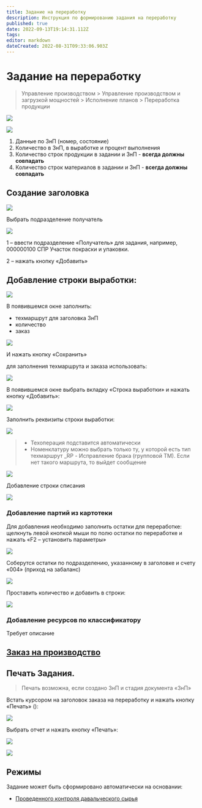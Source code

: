 ```yaml
---
title: Задание на переработку
description: Инструкция по формированию задания на переработку
published: true
date: 2022-09-13T19:14:31.112Z
tags: 
editor: markdown
dateCreated: 2022-08-31T09:33:06.903Z
---
```


# Задание на переработку

>Управление производством > Управление производством и загрузкой мощностей > Исполнение планов > Переработка продукции


![](<../../../assets/4 (88).png>)

![](https://firebasestorage.googleapis.com/v0/b/gitbook-x-prod.appspot.com/o/spaces%2F-MBaL4-sguLCzbQd3FRY%2Fuploads%2F8gV5eADBuR3hIFh8XHRg%2Ffile.png?alt=media)

1. Данные по ЗнП (номер, состояние)
2. Количество в ЗнП, в выработке и процент выполнения
3. Количество строк продукции в задании и ЗнП - **всегда должны совпадать**
4. Количество строк материалов в задании и ЗнП - **всегда должны совпадать**

## **Создание заголовка**

![](<../../../assets/5 (25).png>)

Выбрать подразделение получатель

![](<../../../assets/6 (62).png>)

1 – ввести подразделение «Получатель» для задания, например, 000000100 СПР Участок покраски и упаковки.&#x20;

2 – нажать кнопку «Добавить»

## Добавление строки выработки:

![](<../../../assets/7 (43).png>)

В появившемся окне заполнить:&#x20;

* техмаршрут для заголовка ЗнП&#x20;
* количество&#x20;
* заказ

![](https://firebasestorage.googleapis.com/v0/b/gitbook-x-prod.appspot.com/o/spaces%2F-MBaL4-sguLCzbQd3FRY%2Fuploads%2FzJVcvYgvGtxr7Et6LqPD%2Ffile.png?alt=media)

И нажать кнопку «Сохранить»

для заполнения техмаршрута и заказа использовать:

![](https://firebasestorage.googleapis.com/v0/b/gitbook-x-prod.appspot.com/o/spaces%2F-MBaL4-sguLCzbQd3FRY%2Fuploads%2FON0sSSpUWnr6U1qmTPbU%2Ffile.png?alt=media)

В появившемся окне выбрать вкладку «Строка выработки» и нажать кнопку «Добавить»:

![](<../../../assets/8 (33).png>)

Заполнить реквизиты строки выработки:

![](<../../../assets/9 (32).png>)


>* Техоперация подставится автоматически
>* Номенклатуру можно выбрать только ту, у которой есть тип техмаршрут \_RP - Исправление брака (групповой ТМ). Если нет такого маршрута, то выйдет сообщение


![](<../../../assets/10 (22).png>)

Добавление строки списания

![](<../../../assets/11 (16).png>)

### Добавление партий из картотеки

Для добавления необходимо заполнить остатки для переработке: щелкнуть левой кнопкой мыши по полю остатки по переработке и нажать «F2 – установить параметры»

![](<../../../assets/12 (26).png>)

Соберутся остатки по подразделению, указанному в заголовке и счету «004» (приход на забаланс)

![](<../../../assets/13 (9).png>)

Проставить количество и добавить в строки:

![](<../../../assets/14 (15).png>)

### Добавление ресурсов по классификатору

Требует описание&#x20;

## ****[**Заказ на производство**](../znp-na-pererabotku.md)****

## **Печать Задания.**


>Печать возможна, если создано ЗнП и стадия документа «ЗнП»


Встать курсором на заголовок заказа на переработку и нажать кнопку «Печать» ():

![](<../../../assets/17 (8).png>)

Выбрать отчет и нажать кнопку «Печать»:

![](<../../../assets/18 (4).png>)

![](<../../../assets/19 (8).png>)

## Режимы

Задание может быть сформировано автоматически на основании:

* [Проведенного контроля давальческого сырья](raschet-zadanii-na-pererabotku.md)
